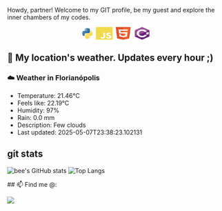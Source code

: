 Howdy, partner! 
Welcome to my GIT profile, be my guest and explore the inner chambers of my codes.

<div align="center">
  <img align="center" src="https://raw.githubusercontent.com/devicons/devicon/master/icons/python/python-original.svg" width="30" />
  <img align="center" alt="Rafa-Js" height="30" width="40" src="https://raw.githubusercontent.com/devicons/devicon/master/icons/javascript/javascript-plain.svg">
  <img align="center" alt="Rafa-HTML" height="30" width="40" src="https://raw.githubusercontent.com/devicons/devicon/master/icons/html5/html5-original.svg">
  <img align="center" alt="Rafa-Csharp" height="30" width="40" src="https://raw.githubusercontent.com/devicons/devicon/master/icons/csharp/csharp-original.svg">
</div>

## 📡 My location's weather. Updates every hour ;)
<!-- WEATHER-START -->
### ☁️ Weather in Florianópolis

- Temperature: 21.46°C
- Feels like: 22.19°C
- Humidity: 97%
- Rain: 0.0 mm
- Description: Few clouds
- Last updated: 2025-05-07T23:38:23.102131

<!-- WEATHER-END -->
## git stats 
![bee's GitHub stats](https://github-readme-stats.vercel.app/api?username=ur-bee-loved&show_icons=true&theme=synthwave&hide_rank=true)
![Top Langs](https://github-readme-stats.vercel.app/api/top-langs/?username=ur-bee-loved&layout=compact)
</div>
## 📫 Find me @:

<a href = "mailto:bianca.ruschel.echart@gmail.com"><img src="https://img.shields.io/badge/-Gmail-%23333?style=for-the-badge&logo=gmail&logoColor=white" target="_blank"></a>

